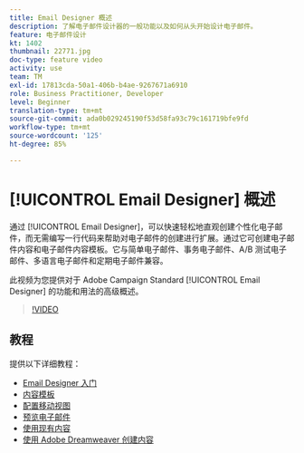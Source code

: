```yaml
---
title: Email Designer 概述
description: 了解电子邮件设计器的一般功能以及如何从头开始设计电子邮件。
feature: 电子邮件设计
kt: 1402
thumbnail: 22771.jpg
doc-type: feature video
activity: use
team: TM
exl-id: 17813cda-50a1-406b-b4ae-9267671a6910
role: Business Practitioner, Developer
level: Beginner
translation-type: tm+mt
source-git-commit: ada0b029245190f53d58fa93c79c161719bfe9fd
workflow-type: tm+mt
source-wordcount: '125'
ht-degree: 85%

---
```


# [!UICONTROL Email Designer] 概述

通过 [!UICONTROL Email Designer]，可以快速轻松地直观创建个性化电子邮件，而无需编写一行代码来帮助对电子邮件的创建进行扩展。通过它可创建电子邮件内容和电子邮件内容模板。它与简单电子邮件、事务电子邮件、A/B 测试电子邮件、多语言电子邮件和定期电子邮件兼容。

此视频为您提供对于 Adobe Campaign Standard [!UICONTROL Email Designer] 的功能和用法的高级概述。

>[!VIDEO](https://video.tv.adobe.com/v/22771?quality=12)

## 教程

提供以下详细教程：

* [Email Designer 入门](/help/designing-content/email-designer/getting-started-with-the-email-designer.md)
* [内容模板](/help/designing-content/email-designer/email-content-templates.md)
* [配置移动视图](/help/designing-content/email-designer/configure-the-mobile-view.md)
* [预览电子邮件](/help/designing-content/email-designer/preview-your-email.md)
* [使用现有内容](/help/designing-content/email-designer/working-with-existing-content.md)
* [使用 Adobe Dreamweaver 创建内容](/help/designing-content/email-designer/dreamweaver-integration.md)
